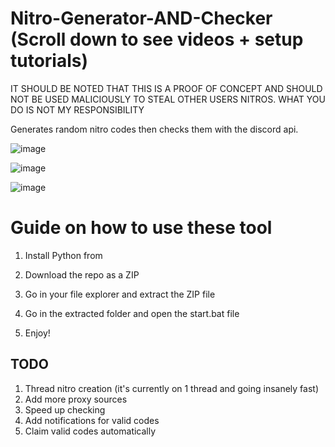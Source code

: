 # Nitro-Generator-AND-Checker (Scroll down to see videos + setup tutorials) 
 
IT SHOULD BE NOTED THAT THIS IS A PROOF OF CONCEPT AND SHOULD NOT BE USED MALICIOUSLY TO STEAL OTHER USERS NITROS. WHAT YOU DO IS NOT MY RESPONSIBILITY  

Generates random nitro codes then checks them with the discord api.
 
![image](https://user-images.githubusercontent.com/116505654/197413858-d895a5e0-927b-4224-842a-aaf9ab30e6d4.png)  
 
![image](https://user-images.githubusercontent.com/116505654/197413887-9cb1522f-59f6-4976-a964-c0c8cf534d65.png)   
 
![image](https://user-images.githubusercontent.com/116505654/197413911-88b85b22-701b-4115-a49e-58a0fcd802d5.png)

# Guide on how to use these tool 
  
1. Install Python from  
   
2. Download the repo as a ZIP
 
3. Go in your file explorer and extract the ZIP file  
 
4. Go in the extracted folder and open the start.bat file

5. Enjoy!   

 
   
## TODO
1. Thread nitro creation (it's currently on 1 thread and going insanely fast)  
2. Add more proxy sources
3. Speed up checking 
4. Add notifications for valid codes  
5. Claim valid codes automatically 